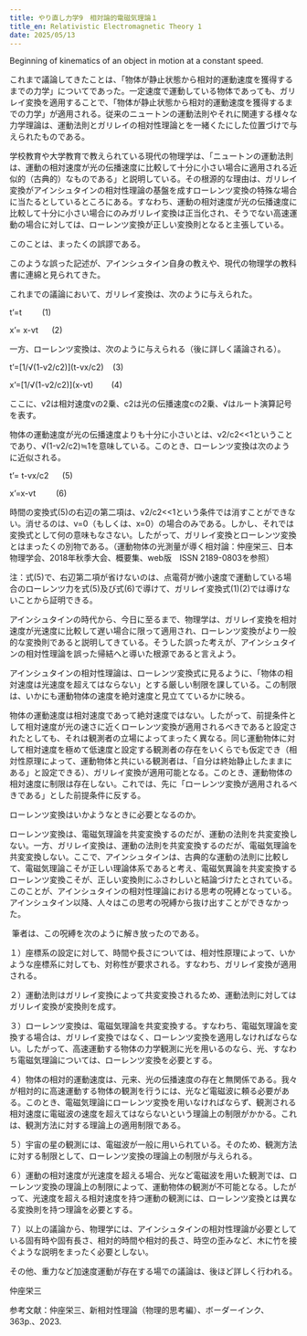 ```yaml
---
title: やり直し力学9　相対論的電磁気理論１
title_en: Relativistic Electromagnetic Theory 1
date: 2025/05/13
---
```

Beginning of kinematics of an object in motion at a constant speed.

これまで議論してきたことは、「物体が静止状態から相対的運動速度を獲得するまでの力学」についてであった。一定速度で運動している物体であっても、ガリレイ変換を適用することで、「物体が静止状態から相対的運動速度を獲得するまでの力学」が適用される。従来のニュートンの運動法則やそれに関連する様々な力学理論は、運動法則とガリレイの相対性理論とを一緒くたにした位置づけで与えられたものである。

学校教育や大学教育で教えられている現代の物理学は、「ニュートンの運動法則は、運動の相対速度が光の伝播速度に比較して十分に小さい場合に適用される近似的（古典的）なものである」と説明している。その根源的な理由は、ガリレイ変換がアインシュタインの相対性理論の基盤を成すローレンツ変換の特殊な場合に当たるとしているところにある。すなわち、運動の相対速度が光の伝播速度に比較して十分に小さい場合にのみガリレイ変換は正当化され、そうでない高速運動の場合に対しては、ローレンツ変換が正しい変換則となると主張している。

このことは、まったくの誤謬である。

このような誤った記述が、アインシュタイン自身の教えや、現代の物理学の教科書に連綿と見られてきた。

これまでの議論において、ガリレイ変換は、次のように与えられた。

t’=t             (1)

x’= x-vt      (2)

一方、ローレンツ変換は、次のように与えられる（後に詳しく議論される）。

t’=\[1/√(1-v2/c2)](t-vx/c2)        (3)

x’=\[1/√(1-v2/c2)](x-vt)            (4)

ここに、v2は相対速度vの2乗、c2は光の伝播速度cの2乗、√はルート演算記号を表す。

物体の運動速度が光の伝播速度よりも十分に小さいとは、v2/c2<<1ということであり、√(1-v2/c2)≒1を意味している。このとき、ローレンツ変換は次のように近似される。

t’= t-vx/c2       (5)

x’=x-vt           (6)

時間の変換式(5)の右辺の第二項は、v2/c2<<1という条件では消すことができない。消せるのは、v=0（もしくは、x=0）の場合のみである。しかし、それでは変換式として何の意味もなさない。したがって、ガリレイ変換とローレンツ変換とはまったくの別物である。（運動物体の光測量が導く相対論：仲座栄三、日本物理学会、2018年秋季大会、概要集、web版　ISSN 2189-0803を参照）

注：式(5)で、右辺第二項が省けないのは、点電荷が微小速度で運動している場合のローレンツ力を式(5)及び式(6)で導けて、ガリレイ変換式(1)(2)では導けないことから証明できる。

アインシュタインの時代から、今日に至るまで、物理学は、ガリレイ変換を相対速度が光速度に比較して遅い場合に限って適用され、ローレンツ変換がより一般的な変換則であると説明してきている。そうした誤った考えが、アインシュタインの相対性理論を誤った帰結へと導いた根源であると言えよう。

アインシュタインの相対性理論は、ローレンツ変換式に見るように、「物体の相対速度は光速度を超えてはならない」とする厳しい制限を課している。この制限は、いかにも運動物体の速度を絶対速度と見立てているかに映る。

物体の運動速度は相対速度であって絶対速度ではない。したがって、前提条件として相対速度が光の速さに近くローレンツ変換が適用されるべきであると設定されたとしても、それは観測者の立場によってまったく異なる。同じ運動物体に対して相対速度を極めて低速度と設定する観測者の存在をいくらでも仮定でき（相対性原理によって、運動物体と共にいる観測者は、「自分は終始静止したままにある」と設定できる）、ガリレイ変換が適用可能となる。このとき、運動物体の相対速度に制限は存在しない。これでは、先に「ローレンツ変換が適用されるべきである」とした前提条件に反する。

ローレンツ変換はいかようなときに必要となるのか。

ローレンツ変換は、電磁気理論を共変変換するのだが、運動の法則を共変変換しない。一方、ガリレイ変換は、運動の法則を共変変換するのだが、電磁気理論を共変変換しない。ここで、アインシュタインは、古典的な運動の法則に比較して、電磁気理論こそが正しい理論体系であると考え、電磁気異論を共変変換するローレンツ変換こそが、正しい変換則にふさわしいと結論づけたとされている。このことが、アインシュタインの相対性理論における思考の呪縛となっている。アインシュタイン以降、人々はこの思考の呪縛から抜け出すことができなかった。

 筆者は、この呪縛を次のように解き放ったのである。

１）座標系の設定に対して、時間や長さについては、相対性原理によって、いかような座標系に対しても、対称性が要求される。すなわち、ガリレイ変換が適用される。

２）運動法則はガリレイ変換によって共変変換されるため、運動法則に対してはガリレイ変換が変換則を成す。

３）ローレンツ変換は、電磁気理論を共変変換する。すなわち、電磁気理論を変換する場合は、ガリレイ変換ではなく、ローレンツ変換を適用しなければならない。したがって、高速運動する物体の力学観測に光を用いるのなら、光、すなわち電磁気理論については、ローレンツ変換を必要とする。

４）物体の相対的運動速度は、元来、光の伝播速度の存在と無関係である。我々が相対的に高速運動する物体の観測を行うには、光など電磁波に頼る必要がある。このとき、電磁気理論にローレンツ変換を用いなければならず、観測される相対速度に電磁波の速度を超えてはならないという理論上の制限がかかる。これは、観測方法に対する理論上の適用制限である。

５）宇宙の星の観測には、電磁波が一般に用いられている。そのため、観測方法に対する制限として、ローレンツ変換の理論上の制限が与えられる。

６）運動の相対速度が光速度を超える場合、光など電磁波を用いた観測では、ローレンツ変換の理論上の制限によって、運動物体の観測が不可能となる。したがって、光速度を超える相対速度を持つ運動の観測には、ローレンツ変換とは異なる変換則を持つ理論を必要とする。

７）以上の議論から、物理学には、アインシュタインの相対性理論が必要としている固有時や固有長さ、相対的時間や相対的長さ、時空の歪みなど、木に竹を接ぐような説明をまったく必要としない。

その他、重力など加速度運動が存在する場での議論は、後ほど詳しく行われる。

仲座栄三

参考文献：仲座栄三、新相対性理論（物理的思考編）、ボーダーインク、363p.、2023.
